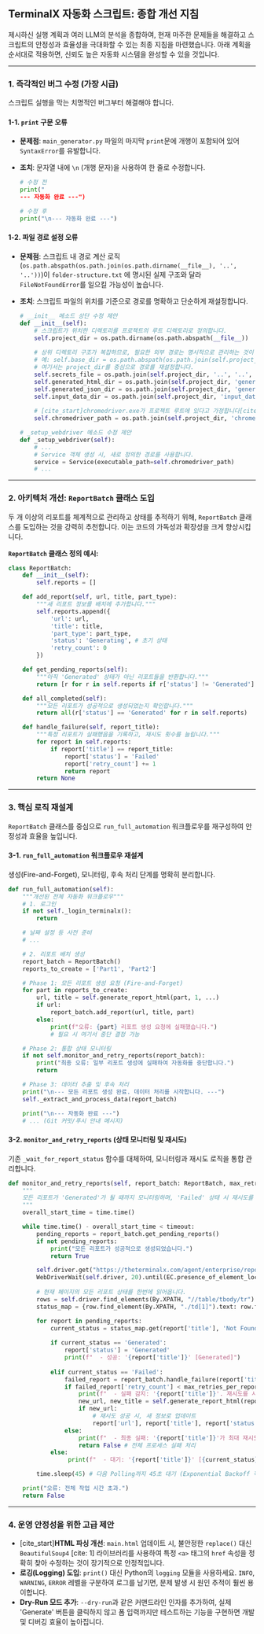 ## TerminalX 자동화 스크립트: 종합 개선 지침

제시하신 실행 계획과 여러 LLM의 분석을 종합하여, 현재 마주한 문제들을 해결하고 스크립트의 안정성과 효율성을 극대화할 수 있는 최종 지침을 마련했습니다. 아래 계획을 순서대로 적용하면, 신뢰도 높은 자동화 시스템을 완성할 수 있을 것입니다.

-----

### 1\. 즉각적인 버그 수정 (가장 시급)

스크립트 실행을 막는 치명적인 버그부터 해결해야 합니다.

#### 1-1. `print` 구문 오류

  - **문제점**: `main_generator.py` 파일의 마지막 `print`문에 개행이 포함되어 있어 `SyntaxError`를 유발합니다.

  - **조치**: 문자열 내에 `\n` (개행 문자)을 사용하여 한 줄로 수정합니다.

    ```python
    # 수정 전
    print("
    --- 자동화 완료 ---")

    # 수정 후
    print("\n--- 자동화 완료 ---")
    ```

#### 1-2. 파일 경로 설정 오류

  - **문제점**: 스크립트 내 경로 계산 로직(`os.path.abspath(os.path.join(os.path.dirname(__file__), '..', '..'))`)이 `folder-structure.txt` 에 명시된 실제 구조와 달라 `FileNotFoundError`를 일으킬 가능성이 높습니다.

  - **조치**: 스크립트 파일의 위치를 기준으로 경로를 명확하고 단순하게 재설정합니다.

    ```python
    # __init__ 메소드 상단 수정 제안
    def __init__(self):
        # 스크립트가 위치한 디렉토리를 프로젝트의 루트 디렉토리로 정의합니다.
        self.project_dir = os.path.dirname(os.path.abspath(__file__))
        
        # 상위 디렉토리 구조가 복잡하므로, 필요한 외부 경로는 명시적으로 관리하는 것이 좋습니다.
        # 예: self.base_dir = os.path.abspath(os.path.join(self.project_dir, "..", ".."))
        # 여기서는 project_dir를 중심으로 경로를 재설정합니다.
        self.secrets_file = os.path.join(self.project_dir, '..', '..', 'secrets', 'my_sensitive_data.md') # 예시 구조
        self.generated_html_dir = os.path.join(self.project_dir, 'generated_html')
        self.generated_json_dir = os.path.join(self.project_dir, 'generated_json')
        self.input_data_dir = os.path.join(self.project_dir, 'input_data')
        
        # [cite_start]chromedriver.exe가 프로젝트 루트에 있다고 가정합니다[cite: 7].
        self.chromedriver_path = os.path.join(self.project_dir, 'chromedriver.exe')

    # _setup_webdriver 메소드 수정 제안
    def _setup_webdriver(self):
        # ...
        # Service 객체 생성 시, 새로 정의한 경로를 사용합니다.
        service = Service(executable_path=self.chromedriver_path)
        # ...
    ```

-----

### 2\. 아키텍처 개선: `ReportBatch` 클래스 도입

두 개 이상의 리포트를 체계적으로 관리하고 상태를 추적하기 위해, `ReportBatch` 클래스를 도입하는 것을 강력히 추천합니다. 이는 코드의 가독성과 확장성을 크게 향상시킵니다.

**`ReportBatch` 클래스 정의 예시:**

```python
class ReportBatch:
    def __init__(self):
        self.reports = []

    def add_report(self, url, title, part_type):
        """새 리포트 정보를 배치에 추가합니다."""
        self.reports.append({
            'url': url,
            'title': title,
            'part_type': part_type,
            'status': 'Generating', # 초기 상태
            'retry_count': 0
        })

    def get_pending_reports(self):
        """아직 'Generated' 상태가 아닌 리포트들을 반환합니다."""
        return [r for r in self.reports if r['status'] != 'Generated']

    def all_completed(self):
        """모든 리포트가 성공적으로 생성되었는지 확인합니다."""
        return all(r['status'] == 'Generated' for r in self.reports)

    def handle_failure(self, report_title):
        """특정 리포트가 실패했음을 기록하고, 재시도 횟수를 늘립니다."""
        for report in self.reports:
            if report['title'] == report_title:
                report['status'] = 'Failed'
                report['retry_count'] += 1
                return report
        return None
```

-----

### 3\. 핵심 로직 재설계

`ReportBatch` 클래스를 중심으로 `run_full_automation` 워크플로우를 재구성하여 안정성과 효율을 높입니다.

#### 3-1. `run_full_automation` 워크플로우 재설계

생성(Fire-and-Forget), 모니터링, 후속 처리 단계를 명확히 분리합니다.

```python
def run_full_automation(self):
    """개선된 전체 자동화 워크플로우"""
    # 1. 로그인
    if not self._login_terminalx():
        return

    # 날짜 설정 등 사전 준비
    # ...

    # 2. 리포트 배치 생성
    report_batch = ReportBatch()
    reports_to_create = ['Part1', 'Part2']

    # Phase 1: 모든 리포트 생성 요청 (Fire-and-Forget)
    for part in reports_to_create:
        url, title = self.generate_report_html(part, 1, ...)
        if url:
            report_batch.add_report(url, title, part)
        else:
            print(f"오류: {part} 리포트 생성 요청에 실패했습니다.")
            # 필요 시 여기서 중단 결정 가능

    # Phase 2: 통합 상태 모니터링
    if not self.monitor_and_retry_reports(report_batch):
        print("최종 오류: 일부 리포트 생성에 실패하여 자동화를 중단합니다.")
        return

    # Phase 3: 데이터 추출 및 후속 처리
    print("\n--- 모든 리포트 생성 완료. 데이터 처리를 시작합니다. ---")
    self._extract_and_process_data(report_batch)

    print("\n--- 자동화 완료 ---")
    # ... (Git 커밋/푸시 안내 메시지)
```

#### 3-2. `monitor_and_retry_reports` (상태 모니터링 및 재시도)

기존 `_wait_for_report_status` 함수를 대체하여, 모니터링과 재시도 로직을 통합 관리합니다.

```python
def monitor_and_retry_reports(self, report_batch: ReportBatch, max_retries_per_report: int = 2, timeout: int = 1800):
    """
    모든 리포트가 'Generated'가 될 때까지 모니터링하며, 'Failed' 상태 시 재시도를 관리합니다.
    """
    overall_start_time = time.time()

    while time.time() - overall_start_time < timeout:
        pending_reports = report_batch.get_pending_reports()
        if not pending_reports:
            print("모든 리포트가 성공적으로 생성되었습니다.")
            return True

        self.driver.get("https://theterminalx.com/agent/enterprise/report/archive")
        WebDriverWait(self.driver, 20).until(EC.presence_of_element_located((By.XPATH, "//table/tbody")))
        
        # 현재 페이지의 모든 리포트 상태를 한번에 읽어옵니다.
        rows = self.driver.find_elements(By.XPATH, "//table/tbody/tr")
        status_map = {row.find_element(By.XPATH, "./td[1]").text: row.find_element(By.XPATH, "./td[4]").text for row in rows}

        for report in pending_reports:
            current_status = status_map.get(report['title'], 'Not Found')
            
            if current_status == 'Generated':
                report['status'] = 'Generated'
                print(f"  - 성공: '{report['title']}' [Generated]")
            
            elif current_status == 'Failed':
                failed_report = report_batch.handle_failure(report['title'])
                if failed_report['retry_count'] < max_retries_per_report:
                    print(f"  - 실패 감지: '{report['title']}'. 재시도를 시작합니다. (시도 {failed_report['retry_count']})")
                    new_url, new_title = self.generate_report_html(report['part_type'], 1, ...)
                    if new_url:
                        # 재시도 성공 시, 새 정보로 업데이트
                        report['url'], report['title'], report['status'] = new_url, new_title, 'Generating'
                else:
                    print(f"  - 최종 실패: '{report['title']}'가 최대 재시도 횟수를 초과했습니다.")
                    return False # 전체 프로세스 실패 처리
            else:
                 print(f"  - 대기: '{report['title']}' [{current_status}]")

        time.sleep(45) # 다음 Polling까지 45초 대기 (Exponential Backoff 적용 가능)

    print("오류: 전체 작업 시간 초과.")
    return False
```

-----

### 4\. 운영 안정성을 위한 고급 제안

  - [cite\_start]**HTML 파싱 개선**: `main.html` 업데이트 시, 불안정한 `replace()` 대신 `BeautifulSoup4` [cite: 1] 라이브러리를 사용하여 특정 `<a>` 태그의 `href` 속성을 정확히 찾아 수정하는 것이 장기적으로 안정적입니다.
  - **로깅(Logging) 도입**: `print()` 대신 Python의 `logging` 모듈을 사용하세요. `INFO`, `WARNING`, `ERROR` 레벨을 구분하여 로그를 남기면, 문제 발생 시 원인 추적이 훨씬 용이합니다.
  - **Dry-Run 모드 추가**: `--dry-run`과 같은 커맨드라인 인자를 추가하여, 실제 'Generate' 버튼을 클릭하지 않고 폼 입력까지만 테스트하는 기능을 구현하면 개발 및 디버깅 효율이 높아집니다.